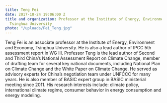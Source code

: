 ```yaml
---
title: Teng Fei
date: 2017-10-24 19:06:00 Z
title and organization: Professor at the Institute of Energy, Environment, and Economy,
  Tsinghua University
photo: "/uploads/Fei_Teng.jpg"
---
```


Teng Fei is an associate professor at the Institute of Energy, Environment and Economy, Tsinghua University. He is also a lead author of IPCC 5th assessment report in WG III. Professor Teng is the lead author of Second and Third China’s National Assessment Report on Climate Change, member of drafting team for several key national documents, including National Plan on Climate Change and the White Paper on Climate Change. He served as advisory experts for China’s negotiation team under UNFCCC for many years. He is also member of BASIC expert group in BASIC ministerial meeting since 2011. His research interests include: climate policy, international climate regime, consumer behavior in energy consumption and energy modeling.